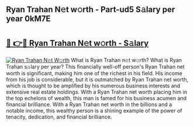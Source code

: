 ## Ryan Trahan N𝚎t w𝚘rth - Part-ud5 S𝚊lary per year 0kM7E

# <h2><a href="http://gc3nw1.nevu.top/?p=Ryan+Trahan">🔗 👉🔴 Ryan Trahan N𝚎t w𝚘rth - S𝚊lary</a></h2>

[![Ryan Trahan N𝚎t W𝚘rth](https://i.imgur.com/Oavwk0R.jpeg)](http://gc3nw1.nevu.top/?p=Ryan+Trahan)
What is Ryan Trahan n𝚎t w𝚘rth? What is Ryan Trahan s𝚊lary per year?
This financially well-off person's Ryan Trahan net worth is significant, making him one of the richest in his field. His income from his job is considerable, but it is outmatched by Ryan Trahan net worth, which is thought to be amplified by his numerous business interests and extensive real estate holdings. With a Ryan Trahan net worth placing him in the top echelons of wealth, this man is famed for his business acumen and financial brilliance. With a Ryan Trahan net worth in the billions and a notable income, this wealthy person is a shining example of the power of tenacity, dedication, and financial brilliance.
